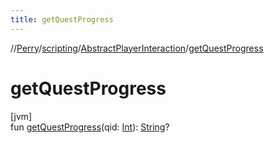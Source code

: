 ```yaml
---
title: getQuestProgress
---
```

//[Perry](../../../index.html)/[scripting](../index.html)/[AbstractPlayerInteraction](index.html)/[getQuestProgress](get-quest-progress.html)



# getQuestProgress



[jvm]\
fun [getQuestProgress](get-quest-progress.html)(qid: [Int](https://kotlinlang.org/api/latest/jvm/stdlib/kotlin/-int/index.html)): [String](https://kotlinlang.org/api/latest/jvm/stdlib/kotlin/-string/index.html)?




